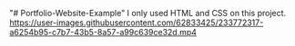 "# Portfolio-Website-Example" 
I only used HTML and CSS on this project. <br>
https://user-images.githubusercontent.com/62833425/233772317-a6254b95-c7b7-43b5-8a57-a99c639ce32d.mp4


